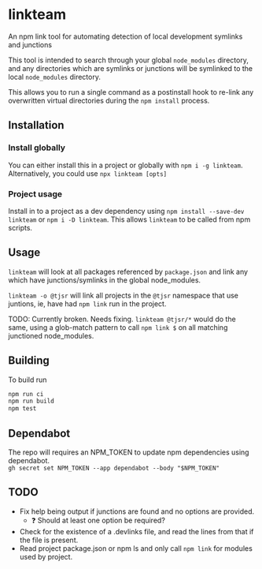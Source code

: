 # linkteam

An npm link tool for automating detection of local development symlinks and junctions

This tool is intended to search through your global `node_modules` directory, and any directories which are
symlinks or junctions will be symlinked to the local `node_modules` directory.

This allows you to run a single command as a postinstall hook to re-link any overwritten virtual directories
during the `npm install` process.

## Installation

### Install globally

You can either install this in a project or globally with `npm i -g linkteam`.  Alternatively, you could use `npx linkteam [opts]`

### Project usage

Install in to a project as a dev dependency using `npm install --save-dev linkteam` or `npm i -D linkteam`.  This allows `linkteam` to be called from npm scripts.

## Usage

`linkteam` will look at all packages referenced by `package.json` and link any which have junctions/symlinks in the global node_modules.

`linkteam -o @tjsr` will link all projects in the `@tjsr` namespace that use juntions, ie, have had `npm link` run in the project.

TODO: Currently broken. Needs fixing.
`linkteam @tjsr/*` would do the same, using a glob-match pattern to call `npm link $` on all matching junctioned node_modules.

## Building

To build run

```sh
npm run ci
npm run build
npm test
```

## Dependabot

The repo will requires an NPM_TOKEN to update npm dependencies using dependabot.  
`gh secret set NPM_TOKEN --app dependabot --body "$NPM_TOKEN"`

## TODO

- Fix help being output if junctions are found and no options are provided.
  - ❓ Should at least one option be required?
- Check for the existence of a .devlinks file, and read the lines from that if the file is present.
- Read project package.json or npm ls and only call `npm link` for modules used by project.
